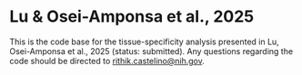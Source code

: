 # Lu & Osei-Amponsa et al., 2025

This is the code base for the tissue-specificity analysis presented in Lu, Osei-Amponsa et al., 2025 (status: submitted).
Any questions regarding the code should be directed to rithik.castelino@nih.gov.
